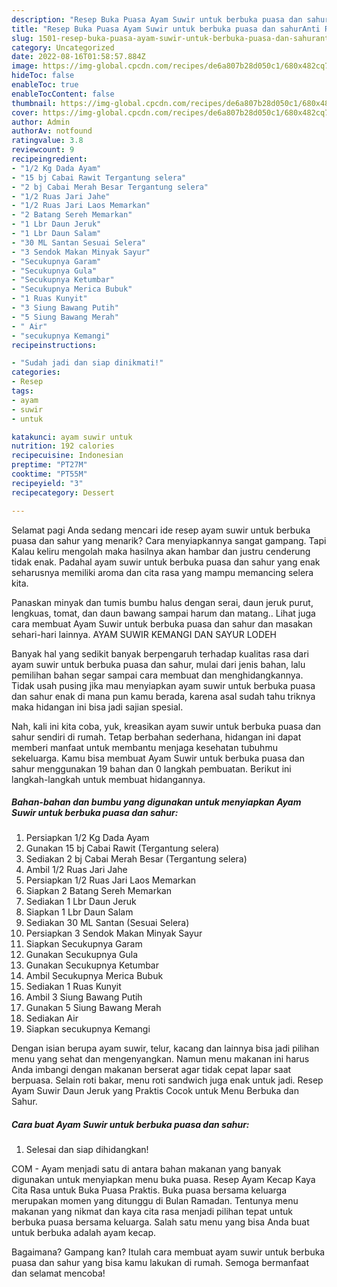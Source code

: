 ```yaml
---
description: "Resep Buka Puasa Ayam Suwir untuk berbuka puasa dan sahurAnti Ribet"
title: "Resep Buka Puasa Ayam Suwir untuk berbuka puasa dan sahurAnti Ribet"
slug: 1501-resep-buka-puasa-ayam-suwir-untuk-berbuka-puasa-dan-sahuranti-ribet
category: Uncategorized
date: 2022-08-16T01:58:57.884Z
image: https://img-global.cpcdn.com/recipes/de6a807b28d050c1/680x482cq70/ayam-suwir-untuk-berbuka-puasa-dan-sahur-foto-resep-utama.jpg
hideToc: false
enableToc: true
enableTocContent: false
thumbnail: https://img-global.cpcdn.com/recipes/de6a807b28d050c1/680x482cq70/ayam-suwir-untuk-berbuka-puasa-dan-sahur-foto-resep-utama.jpg
cover: https://img-global.cpcdn.com/recipes/de6a807b28d050c1/680x482cq70/ayam-suwir-untuk-berbuka-puasa-dan-sahur-foto-resep-utama.jpg
author: Admin
authorAv: notfound
ratingvalue: 3.8
reviewcount: 9
recipeingredient:
- "1/2 Kg Dada Ayam"
- "15 bj Cabai Rawit Tergantung selera"
- "2 bj Cabai Merah Besar Tergantung selera"
- "1/2 Ruas Jari Jahe"
- "1/2 Ruas Jari Laos Memarkan"
- "2 Batang Sereh Memarkan"
- "1 Lbr Daun Jeruk"
- "1 Lbr Daun Salam"
- "30 ML Santan Sesuai Selera"
- "3 Sendok Makan Minyak Sayur"
- "Secukupnya Garam"
- "Secukupnya Gula"
- "Secukupnya Ketumbar"
- "Secukupnya Merica Bubuk"
- "1 Ruas Kunyit"
- "3 Siung Bawang Putih"
- "5 Siung Bawang Merah"
- " Air"
- "secukupnya Kemangi"
recipeinstructions:

- "Sudah jadi dan siap dinikmati!"
categories:
- Resep
tags:
- ayam
- suwir
- untuk

katakunci: ayam suwir untuk 
nutrition: 192 calories
recipecuisine: Indonesian
preptime: "PT27M"
cooktime: "PT55M"
recipeyield: "3"
recipecategory: Dessert

---
```



Selamat pagi Anda sedang mencari ide resep ayam suwir untuk berbuka puasa dan sahur yang menarik? Cara menyiapkannya sangat gampang. Tapi Kalau keliru mengolah maka hasilnya akan hambar dan justru cenderung tidak enak. Padahal ayam suwir untuk berbuka puasa dan sahur yang enak seharusnya memiliki aroma dan cita rasa yang mampu memancing selera kita.


Panaskan minyak dan tumis bumbu halus dengan serai, daun jeruk purut, lengkuas, tomat, dan daun bawang sampai harum dan matang.. Lihat juga cara membuat Ayam Suwir untuk berbuka puasa dan sahur dan masakan sehari-hari lainnya. AYAM SUWIR KEMANGI DAN SAYUR LODEH

Banyak hal yang sedikit banyak berpengaruh terhadap kualitas rasa dari ayam suwir untuk berbuka puasa dan sahur, mulai dari jenis bahan, lalu pemilihan bahan segar sampai cara membuat dan menghidangkannya. Tidak usah pusing jika mau menyiapkan ayam suwir untuk berbuka puasa dan sahur enak di mana pun kamu berada, karena asal sudah tahu triknya maka hidangan ini bisa jadi sajian spesial.


Nah, kali ini kita coba, yuk, kreasikan ayam suwir untuk berbuka puasa dan sahur sendiri di rumah. Tetap berbahan sederhana, hidangan ini dapat memberi manfaat untuk membantu menjaga kesehatan tubuhmu sekeluarga. Kamu bisa membuat Ayam Suwir untuk berbuka puasa dan sahur menggunakan 19 bahan dan 0 langkah pembuatan. Berikut ini langkah-langkah untuk membuat hidangannya.

<!--inarticleads1-->

##### Bahan-bahan dan bumbu yang digunakan untuk menyiapkan Ayam Suwir untuk berbuka puasa dan sahur:

1. Persiapkan 1/2 Kg Dada Ayam
1. Gunakan 15 bj Cabai Rawit (Tergantung selera)
1. Sediakan 2 bj Cabai Merah Besar (Tergantung selera)
1. Ambil 1/2 Ruas Jari Jahe
1. Persiapkan 1/2 Ruas Jari Laos Memarkan
1. Siapkan 2 Batang Sereh Memarkan
1. Sediakan 1 Lbr Daun Jeruk
1. Siapkan 1 Lbr Daun Salam
1. Sediakan 30 ML Santan (Sesuai Selera)
1. Persiapkan 3 Sendok Makan Minyak Sayur
1. Siapkan Secukupnya Garam
1. Gunakan Secukupnya Gula
1. Gunakan Secukupnya Ketumbar
1. Ambil Secukupnya Merica Bubuk
1. Sediakan 1 Ruas Kunyit
1. Ambil 3 Siung Bawang Putih
1. Gunakan 5 Siung Bawang Merah
1. Sediakan  Air
1. Siapkan secukupnya Kemangi


Dengan isian berupa ayam suwir, telur, kacang dan lainnya bisa jadi pilihan menu yang sehat dan mengenyangkan. Namun menu makanan ini harus Anda imbangi dengan makanan berserat agar tidak cepat lapar saat berpuasa. Selain roti bakar, menu roti sandwich juga enak untuk jadi. Resep Ayam Suwir Daun Jeruk yang Praktis Cocok untuk Menu Berbuka dan Sahur. 

<!--inarticleads2-->

##### Cara buat Ayam Suwir untuk berbuka puasa dan sahur:


1. Selesai dan siap dihidangkan!

COM - Ayam menjadi satu di antara bahan makanan yang banyak digunakan untuk menyiapkan menu buka puasa. Resep Ayam Kecap Kaya Cita Rasa untuk Buka Puasa Praktis. Buka puasa bersama keluarga merupakan momen yang ditunggu di Bulan Ramadan. Tentunya menu makanan yang nikmat dan kaya cita rasa menjadi pilihan tepat untuk berbuka puasa bersama keluarga. Salah satu menu yang bisa Anda buat untuk berbuka adalah ayam kecap. 

Bagaimana? Gampang kan? Itulah cara membuat ayam suwir untuk berbuka puasa dan sahur yang bisa kamu lakukan di rumah. Semoga bermanfaat dan selamat mencoba!
